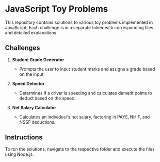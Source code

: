 # JavaScript Toy Problems

This repository contains solutions to various toy problems implemented in JavaScript. Each challenge is in a separate folder with corresponding files and detailed explanations.

## Challenges

1. **Student Grade Generator**
   - Prompts the user to input student marks and assigns a grade based on the input.
   
2. **Speed Detector**
   - Determines if a driver is speeding and calculates demerit points to deduct based on the speed.

3. **Net Salary Calculator**
   - Calculates an individual's net salary, factoring in PAYE, NHIF, and NSSF deductions.

## Instructions
To run the solutions, navigate to the respective folder and execute the files using Node.js.
